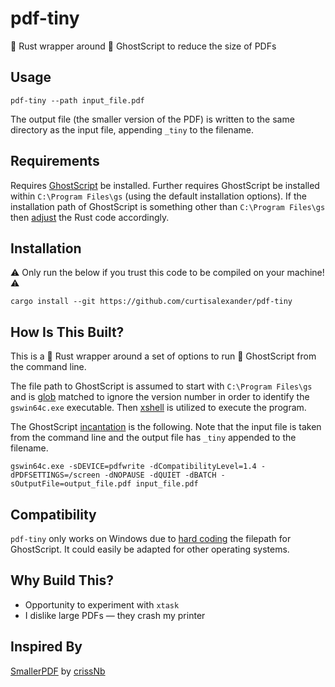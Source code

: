 # pdf-tiny
:crab: Rust wrapper around :ghost: GhostScript to reduce the size of PDFs

## Usage
```shell
pdf-tiny --path input_file.pdf
```

The output file (the smaller version of the PDF) is written to the same directory as the input file, appending `_tiny` to the filename.

## Requirements
Requires [GhostScript](https://ghostscript.com/releases/gsdnld.html) be installed.  Further requires GhostScript be installed within `C:\Program Files\gs` (using the default installation options).  If the installation path of GhostScript is something other than `C:\Program Files\gs` then [adjust](https://github.com/curtisalexander/pdf-tiny/blob/main/src/main.rs#L20) the Rust code accordingly.

## Installation
:warning: Only run the below if you trust this code to be compiled on your machine! :warning:

```shell
cargo install --git https://github.com/curtisalexander/pdf-tiny
```

## How Is This Built?
This is a :crab: Rust wrapper around a set of options to run :ghost: GhostScript from the command line.

The file path to GhostScript is assumed to start with `C:\Program Files\gs` and is [glob](https://docs.rs/glob/latest/glob/) matched to ignore the version number in order to identify the `gswin64c.exe` executable.  Then [xshell](https://docs.rs/xshell/latest/xshell/) is utilized to execute the program.

The GhostScript [incantation](https://github.com/curtisalexander/pdf-tiny/blob/main/src/main.rs#L34) is the following.  Note that the input file is taken from the command line and the output file has `_tiny` appended to the filename.
```shell
gswin64c.exe -sDEVICE=pdfwrite -dCompatibilityLevel=1.4 -dPDFSETTINGS=/screen -dNOPAUSE -dQUIET -dBATCH -sOutputFile=output_file.pdf input_file.pdf
```

## Compatibility
`pdf-tiny` only works on Windows due to [hard coding](https://github.com/curtisalexander/pdf-tiny/blob/main/src/main.rs#L20) the filepath for GhostScript.  It could easily be adapted for other operating systems.

## Why Build This?
- Opportunity to experiment with `xtask`
- I dislike large PDFs &mdash; they crash my printer

## Inspired By
[SmallerPDF](https://github.com/crissNb/SmallerPDF) by [crissNb](https://github.com/crissNb)